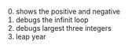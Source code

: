 0. shows the positive and negative
1. debugs the infinit loop
2. debugs largest three integers
3. leap year
